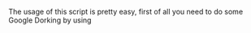 The usage of this script is pretty easy, first of all you need to do some Google Dorking by using 










